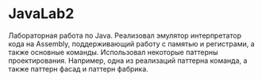 # JavaLab2
Лабораторная работа по Java. Реализовал эмулятор интерпретатор кода на Assembly, поддерживающий работу с памятью и регистрами, а также основные команды. Использовал некоторые паттерны проектирования. Например, одна из реализаций паттерна команда, а также паттерн фасад и паттерн фабрика.
